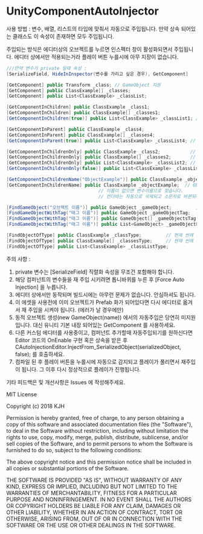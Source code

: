 # UnityComponentAutoInjector

사용 방법 : 변수, 배열, 리스트의 타입에 맞춰서 자동으로 주입됩니다.
만약 상속 되어있는 클래스도 이 속성이 존재하면 모두 주입됩니다.

주입되는 방식은 에디터상의 오브젝트를 누르면 인스펙터 창이 활성화되면서 주입됩니다.
에디터 상에서만 적용되는거라 플레이 버튼 누를시에 아무 지장이 없습니다.

```csharp
///만약 변수가 private 일때 속성 :
[SerializeField, HideInInspector(변수를 가리고 싶은 경우), GetComponent]

[GetComponent] public Transform _class; // GameObject 지원
[GetComponent] public ClassExample[] _classes;
[GetComponent] public List<ClassExample> _classList;

[GetComponentInChildren] public ClassExample _class1;
[GetComponentInChildren] public ClassExample[] _classes1;
[GetComponentInChildren(true)] public List<ClassExample> _classList1; // 꺼져있는 오브젝트도 주입됩니다.

[GetComponentInParent] public ClassExample _class4;
[GetComponentInParent] public ClassExample[] _classes4;
[GetComponentInParent(true)] public List<ClassExample> _classList4; // 꺼져있는 오브젝트도 주입됩니다.

[GetComponentInChildrenOnly] public ClassExample _class2;           // 자식과 자식 계층구조 모두 찾습니다. 꺼져있는 오브젝트도 주입됩니다. GameObject 지원
[GetComponentInChildrenOnly] public ClassExample[] _classes2;       // 이것도 마찬가지
[GetComponentInChildrenOnly] public List<ClassExample> _classList2; // 이것도 마찬가지
[GetComponentInChildrenOnly(false)] public List<ClassExample> _classList3; //false 로 설정하면 계층구조를 제외한 자식만 찾습니다.

[GetComponentInChildrenName("ObjectExample")] public ClassExample _objectExample; // ObjectExample 오브젝트가 주입됩니다. GameObject 지원
[GetComponentInChildrenName] public ClassExample _objectExample;  // ObjectExample 오브젝트가 주입됩니다.
								  // 이름이 없으면 변수이름으로 찾습니다.
								  // 언더바는 자동으로 삭제되고 소문자로 바뀐뒤에 찾습니다.

[FindGameObject("오브젝트 이름")] public GameObject _gameObject;         // 현재 씬에 존재하는 게임오브젝트를 찾습니다.
[FindGameObjectWithTag("태그 이름")] public GameObject _gameObjectTag;     // 현재 씬에서 해당 태그가 설정 되어있는 게임오브젝트를 찾습니
[FindGameObjectWithTag("태그 이름")] public GameObject[] _gameObjectsTag;   // 현재 씬에서 해당 태그가 붙어있는 게임오브젝트들을 모두 찾습니다.
[FindGameObjectWithTag("태그 이름")] public List<GameObject> _gameObjectListTag;

[FindObjectOfType] public ClassExample _classType;         // 현재 씬에 존재하는 타입을 찾아서 주입시킵니다.
[FindObjectOfType] public ClassExample[] _classesType;     // 현재 씬에 존재하는 타입들을 찾아서 모두 주입시킵니다.
[FindObjectOfType] public List<ClassExample> _classListType;
```

  
주의 사항 :
  1. private 변수는 [SerializeField] 직렬화 속성을 무조건 포함해야 합니다.
  2. 해당 컴퍼넌트의 변수들을 재 주입 시키려면 톱니바퀴를 누른 후 [Force Auto Injection] 을 누릅니다.
  3. 에디터 상에서만 동작되며 빌드시에는 아무런 문제가 없습니다. 안심하셔도 됩니다.
  4. 이 에셋을 사용전에 이미 오브젝트가 Prefab 화가 되어있다면 다시 에디터로 옮겨서 재 주입을 시켜야 됩니다. (에러가 날 경우에만)
  5. 동적 오브젝트 생성(new GameObject(name)) 에서의 자동주입은 당연히 미지원 입니다. 대신 유니티 기본 내장 되어있는 GetComponent 를 사용하세요.
  6. 다른 커스텀 에디터를 사용중이고, 컴퍼넌트 추가할때 자동주입되기를 원하신다면 Editor 코드의 OnEnable 구현 혹은 상속을 받은 후
     CAutoInjectionEditor.InjectFrom_SerializedObject(serializedObject, false); 를 호출하세요.
  7. 컴파일 된 후 플레이 버튼을 누를시에 자동으로 감지되고 플레이가 풀리면서 재주입이 됩니다.
     그 이후 다시 정상적으로 플레이가 진행됩니다.
  
기타 피드백은 및 개선사항은 Issues 에 작성해주세요.


MIT License

Copyright (c) 2018 KJH

Permission is hereby granted, free of charge, to any person obtaining a copy
of this software and associated documentation files (the "Software"), to deal
in the Software without restriction, including without limitation the rights
to use, copy, modify, merge, publish, distribute, sublicense, and/or sell
copies of the Software, and to permit persons to whom the Software is
furnished to do so, subject to the following conditions:

The above copyright notice and this permission notice shall be included in all
copies or substantial portions of the Software.

THE SOFTWARE IS PROVIDED "AS IS", WITHOUT WARRANTY OF ANY KIND, EXPRESS OR
IMPLIED, INCLUDING BUT NOT LIMITED TO THE WARRANTIES OF MERCHANTABILITY,
FITNESS FOR A PARTICULAR PURPOSE AND NONINFRINGEMENT. IN NO EVENT SHALL THE
AUTHORS OR COPYRIGHT HOLDERS BE LIABLE FOR ANY CLAIM, DAMAGES OR OTHER
LIABILITY, WHETHER IN AN ACTION OF CONTRACT, TORT OR OTHERWISE, ARISING FROM,
OUT OF OR IN CONNECTION WITH THE SOFTWARE OR THE USE OR OTHER DEALINGS IN THE
SOFTWARE.
